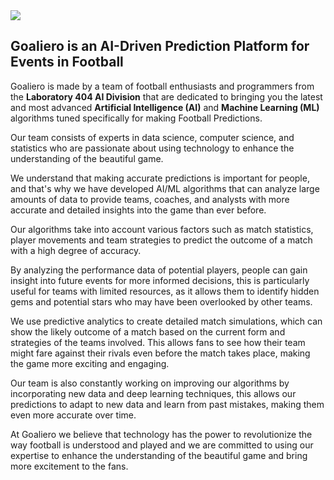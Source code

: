 <img src="https://goaliero.com/wp-content/uploads/2022/09/goaliero_logo.png" />

## Goaliero is an AI-Driven Prediction Platform for Events in Football

Goaliero is made by a team of football enthusiasts and programmers from the **Laboratory 404 AI Division** that are dedicated to bringing you the latest and most advanced **Artificial Intelligence (AI)** and **Machine Learning (ML)** algorithms tuned specifically for making Football Predictions.

Our team consists of experts in data science, computer science, and statistics who are passionate about using technology to enhance the understanding of the beautiful game.

We understand that making accurate predictions is important for people, and that's why we have developed AI/ML algorithms that can analyze large amounts of data to provide teams, coaches, and analysts with more accurate and detailed insights into the game than ever before.

Our algorithms take into account various factors such as match statistics, player movements and team strategies to predict the outcome of a match with a high degree of accuracy.

By analyzing the performance data of potential players, people can gain insight into future events for more informed decisions, this is particularly useful for teams with limited resources, as it allows them to identify hidden gems and potential stars who may have been overlooked by other teams.

We use predictive analytics to create detailed match simulations, which can show the likely outcome of a match based on the current form and strategies of the teams involved. This allows fans to see how their team might fare against their rivals even before the match takes place, making the game more exciting and engaging.

Our team is also constantly working on improving our algorithms by incorporating new data and deep learning techniques, this allows our predictions to adapt to new data and learn from past mistakes, making them even more accurate over time.

At Goaliero we believe that technology has the power to revolutionize the way football is understood and played and we are committed to using our expertise to enhance the understanding of the beautiful game and bring more excitement to the fans.